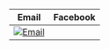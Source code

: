 |Email|Facebook|
|---|---|
|[![Email](https://img.shields.io/badge/Gmail-E--Mail-C6C6C6?logo=GMail&style=flat&logoColor=white&colorA=informational)](mailto:ram.nath241089@gmail.com)||
